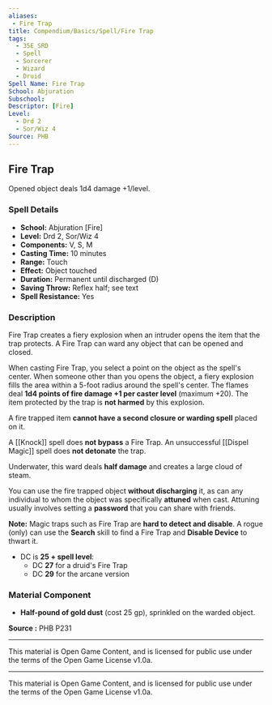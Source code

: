 ```yaml
---
aliases:
 - Fire Trap
title: Compendium/Basics/Spell/Fire Trap
tags:  
  - 35E_SRD  
  - Spell  
  - Sorcerer  
  - Wizard  
  - Druid  
Spell Name: Fire Trap
School: Abjuration
Subschool: 
Descriptor: [Fire]
Level:  
  - Drd 2  
  - Sor/Wiz 4  
Source: PHB
---
```


## Fire Trap

Opened object deals 1d4 damage +1/level.

### Spell Details

- **School:** Abjuration [Fire]  
- **Level:** Drd 2, Sor/Wiz 4  
- **Components:** V, S, M  
- **Casting Time:** 10 minutes  
- **Range:** Touch  
- **Effect:** Object touched  
- **Duration:** Permanent until discharged (D)  
- **Saving Throw:** Reflex half; see text  
- **Spell Resistance:** Yes  

### Description

Fire Trap creates a fiery explosion when an intruder opens the item that the trap protects. A Fire Trap can ward any object that can be opened and closed.

When casting Fire Trap, you select a point on the object as the spell's center. When someone other than you opens the object, a fiery explosion fills the area within a 5-foot radius around the spell's center. The flames deal **1d4 points of fire damage +1 per caster level** (maximum +20). The item protected by the trap is **not harmed** by this explosion.

A fire trapped item **cannot have a second closure or warding spell** placed on it.

A [[Knock]] spell does **not bypass** a Fire Trap. An unsuccessful [[Dispel Magic]] spell does **not detonate** the trap.

Underwater, this ward deals **half damage** and creates a large cloud of steam.

You can use the fire trapped object **without discharging** it, as can any individual to whom the object was specifically **attuned** when cast. Attuning usually involves setting a **password** that you can share with friends.

**Note:** Magic traps such as Fire Trap are **hard to detect and disable**. A rogue (only) can use the **Search** skill to find a Fire Trap and **Disable Device** to thwart it.  
- DC is **25 + spell level**:  
  - DC **27** for a druid's Fire Trap  
  - DC **29** for the arcane version  

### Material Component

- **Half-pound of gold dust** (cost 25 gp), sprinkled on the warded object.


**Source :** PHB P231

---

This material is Open Game Content, and is licensed for public use under  
the terms of the Open Game License v1.0a.

---

This material is Open Game Content, and is licensed for public use under the terms of the Open Game License v1.0a.
